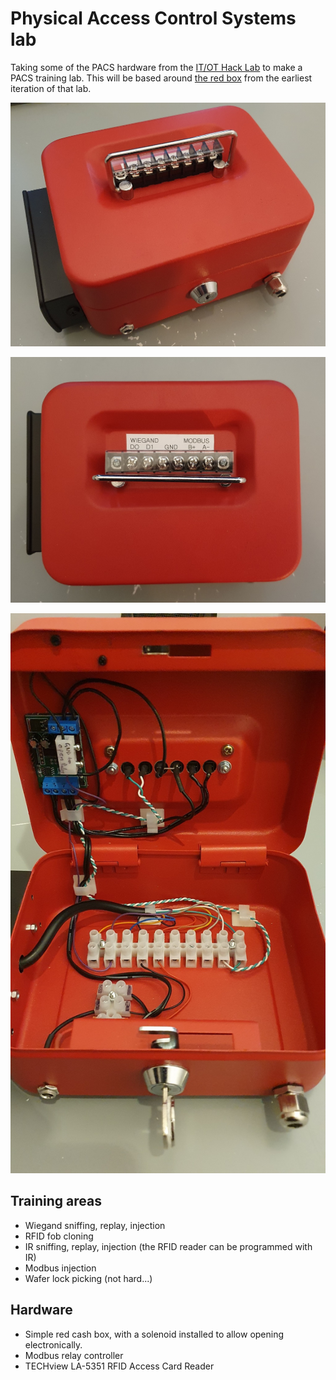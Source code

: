 # Physical Access Control Systems lab

Taking some of the PACS hardware from the [IT/OT Hack
Lab](https://github.com/thisismyrobot/IT-OT-hack-lab) to make a PACS training
lab. This will be based around [the red
box](https://github.com/thisismyrobot/IT-OT-hack-lab/blob/df48e1e9c3eb5dedd9a71def0c8c5bff6352a379/img/lab.jpg)
from the earliest iteration of that lab.

![](img/iso.jpg)

![](img/top.jpg)

![](img/inside.jpg)

## Training areas

 - Wiegand sniffing, replay, injection
 - RFID fob cloning
 - IR sniffing, replay, injection (the RFID reader can be programmed with IR)
 - Modbus injection
 - Wafer lock picking (not hard...)

## Hardware

 - Simple red cash box, with a solenoid installed to allow opening electronically.
 - Modbus relay controller
 - TECHview LA-5351 RFID Access Card Reader
